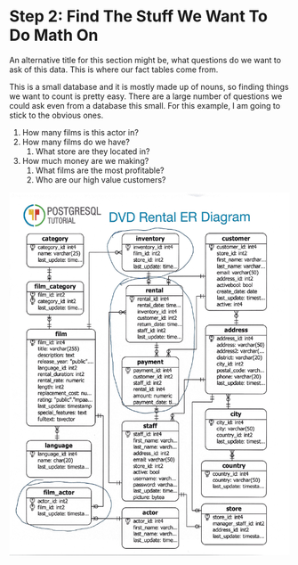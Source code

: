 # Step 2:  Find The Stuff We Want To Do Math On

An alternative title for this section might be, what questions do we want to ask of this data. This is where our fact tables come from.

This is a small database and it is mostly made up of nouns, so finding things we want to count is pretty easy. There are a large number of questions we could ask even from a database this small. For this example, I am going to stick to the obvious ones.

1. How many films is this actor in?
2. How many films do we have?
   1. What store are they located in?
3. How much money are we making?
   1. What films are the most profitable?
   2. Who are our high value customers?

![](../.gitbook/assets/findthemath.jpg)

